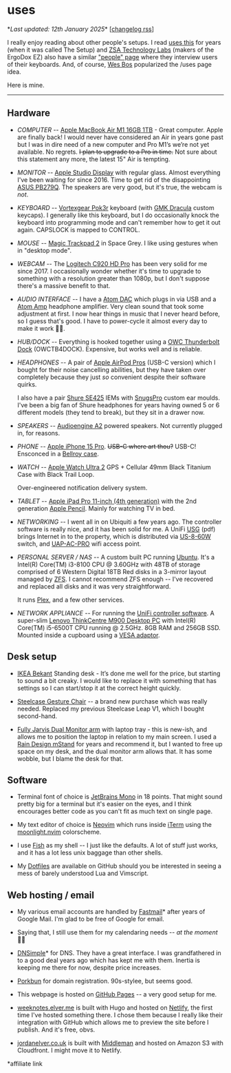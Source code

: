 # uses

\*_Last updated: 12th January 2025_\*
[[changelog rss](https://elver.me/uses/changelog.rss)]

I really enjoy reading about other people's setups. I read [uses this] for years
(when it was called The Setup) and [ZSA Technology Labs] (makers of the ErgoDox
EZ) also have a similar ["people" page] where they interview users of their
keyboards. And, of course, [Wes Bos] popularized the /uses page idea.

Here is mine.

---

## Hardware

- _COMPUTER_ -- [Apple MacBook Air M1 16GB 1TB] - Great computer. Apple are
  finally back! I would never have considered an Air in years gone past but I
  was in dire need of a new computer and Pro M1’s we’re not yet available. No
  regrets. ~~I plan to upgrade to a Pro in time.~~ Not sure about this statement
  any more, the latest 15" Air is tempting.

- _MONITOR_ -- [Apple Studio Display] with regular glass. Almost everything I've
  been waiting for since 2016. Time to get rid of the disappointing [ASUS
  PB279Q]. The speakers are very good, but it's true, the webcam is _not_.

- _KEYBOARD_ -- [Vortexgear Pok3r] keyboard (with [GMK Dracula] custom
  keycaps). I generally like this keyboard, but I do occasionally knock the
  keyboard into programming mode and can't remember how to get it out again.
  CAPSLOCK is mapped to CONTROL.

- _MOUSE_ -- [Magic Trackpad 2] in Space Grey. I like using gestures when in
  "desktop mode".

- _WEBCAM_ -- The [Logitech C920 HD Pro] has been very solid for me since 2017.
  I occasionally wonder whether it's time to upgrade to something with a
  resolution greater than 1080p, but I don't suppose there's a massive benefit
  to that.

- _AUDIO INTERFACE_ -- I have a [Atom DAC] which plugs in via USB and a [Atom
  Amp] headphone amplifier. Very clean sound that took some adjustment at first.
  I now hear things in music that I never heard before, so I guess that's good.
  I have to power-cycle it almost every day to make it work 🤷‍♂️.

- _HUB/DOCK_ -- Everything is hooked together using a [OWC Thunderbolt Dock]
  (OWCTB4DOCK). Expensive, but works well and is reliable.

- _HEADPHONES_ -- A pair of [Apple AirPod Pros] (USB-C version) which I bought
  for their noise cancelling abilities, but they have taken over completely
  because they just _so_ convenient despite their software quirks.

  I also have a pair [Shure SE425] IEMs with [SnugsPro] custom ear moulds. I've
  been a big fan of Shure headphones for years having owned 5 or 6 different
  models (they tend to break), but they sit in a drawer now.

- _SPEAKERS_ -- [Audioengine A2] powered speakers. Not currently plugged in, for
  reasons.

- _PHONE_ -- [Apple iPhone 15 Pro]. ~~USB-C where art thou?~~ USB-C! Ensconced
  in a [Bellroy case].

- _WATCH_ -- [Apple Watch Ultra 2] GPS + Cellular 49mm Black Titanium Case with
  Black Trail Loop.

  Over-engineered notification delivery system.

- _TABLET_ -- [Apple iPad Pro 11-inch (4th generation)] with the 2nd generation
  [Apple Pencil]. Mainly for watching TV in bed.

- _NETWORKING_ -- I went all in on Ubiquiti a few years ago. The controller
  software is really nice, and it has been solid for me. A UniFi [USG] (pdf)
  brings Internet in to the property, which is distributed via [US-8-60W]
  switch, and [UAP-AC-PRO] wifi access point.

- _PERSONAL SERVER / NAS_ -- A custom built PC running [Ubuntu]. It's a Intel(R)
  Core(TM) i3-8100 CPU @ 3.60GHz with 48TB of storage comprised of 6 Western
  Digital 18TB Red disks in a 3-mirror layout managed by [ZFS]. I cannot
  recommend ZFS enough -- I've recovered and replaced all disks and it was very
  straightforward.

  It runs [Plex], and a few other services. 

- _NETWORK APPLIANCE_ -- For running the [UniFi controller software]. A
  super-slim [Lenovo ThinkCentre M900 Desktop PC] with Intel(R) Core(TM)
  i5-6500T CPU running @ 2.5GHz. 8GB RAM and 256GB SSD. Mounted inside a
  cupboard using a [VESA adaptor].

## Desk setup

- [IKEA Bekant] Standing desk - It’s done me well for the price, but starting to
  sound a bit creaky. I would like to replace it with something that has
  settings so I can start/stop it at the correct height quickly.

- [Steelcase Gesture Chair] -- a brand new purchase which was really needed.
  Replaced my previous Steelcase Leap V1, which I bought second-hand.

- [Fully Jarvis Dual Monitor arm] with laptop tray - this is new-ish, and allows
  me to position the laptop in relation to my main screen. I used a [Rain Design
  mStand] for years and recommend it, but I wanted to free up space on my desk,
  and the dual monitor arm allows that. It has some wobble, but I blame the
  desk for that.

## Software

- Terminal font of choice is [JetBrains Mono] in 18 points. That might sound
  pretty big for a terminal but it's easier on the eyes, and I think encourages
  better code as you can't fit as much text on single page.

- My text editor of choice is [Neovim] which runs inside [iTerm] using the
  [moonlight.nvim] colorscheme.

- I use [Fish] as my shell -- I just like the defaults. A lot of stuff just
  works, and it has a lot less unix baggage than other shells.

- My [Dotfiles] are available on GitHub should you be interested in seeing a
  mess of barely understood Lua and Vimscript.

## Web hosting / email

- My various email accounts are handled by [Fastmail]* after years of Google
  Mail. I'm glad to be free of Google for email.

- Saying that, I still use them for my calendaring needs -- _at the moment_ 🤦‍♂️

- [DNSimple]* for DNS. They have a great interface. I was grandfathered in to a
  good deal years ago which has kept me with them. Inertia is keeping me there
  for now, despite price increases.

- [Porkbun] for domain registration. 90s-stylee, but seems good.

- This webpage is hosted on [GitHub Pages] -- a very good setup for me.

- [weeknotes.elver.me] is built with Hugo and hosted on [Netlify], the first
  time I've hosted something there. I chose them because I really like their
  integration with GitHub which allows me to preview the site before I publish.
  And it's free, obvs.

- [jordanelver.co.uk] is built with [Middleman] and hosted on Amazon S3 with
  Cloudfront. I might move it to Netlify.

*affiliate link

["people" page]: https://people.zsa.io
[ASUS PB279Q]: https://www.asus.com/Commercial-Monitors/PB279Q/
[Apple LED Cinema Display]: https://en.wikipedia.org/wiki/Apple_Cinema_Display#LED_Cinema_Display
[Apple MacBook Air M1 16GB 1TB]: https://www.apple.com/uk/macbook-air/
[Apple Pencil]: https://www.apple.com/apple-pencil/
[Apple Watch Ultra 2]: https://www.apple.com/uk/apple-watch-ultra-2/
[Apple iPad Pro 11-inch (4th generation)]: https://www.apple.com/uk/ipad-pro/
[Apple iPhone 15 Pro]: https://www.apple.com/iphone-15-pro/
[Bellroy case]: https://bellroy.com/products/phone-case?color=cobalt&material=leather&size=i15pro
[Atom Amp]: https://jdslabs.com/product/atom-amp/
[Atom DAC]: https://jdslabs.com/product/atom-dac-plus/
[AudioEngine A2]: https://audioengineusa.com/shop/wirelessspeakers/a2-wireless-computer-speakers/
[DNSimple]: https://dnsimple.com/r/d7a9918c2a5dd7
[Dotfiles]: https://github.com/jordelver/dotfiles
[Fastmail]: https://ref.fm/u24148536
[Fish]: https://fishshell.com
[Fully Jarvis Dual Monitor arm]: https://www.fully.com/accessories/monitor-arms/jarvis-dual-monitor-arm.html
[GitHub Pages]: https://pages.github.com
[IKEA Bekant]: https://www.ikea.com/gb/en/p/bekant-desk-sit-stand-white-stained-oak-veneer-white-s19282085/
[JetBrains Mono]: https://www.jetbrains.com/lp/mono/
[Logitech C920 HD Pro]: https://www.logitech.com/en-gb/products/webcams/c920-pro-hd-webcam.960-001055.html
[Magic Trackpad 2]: https://en.wikipedia.org/wiki/Magic_Trackpad_2
[Middleman]: https://middlemanapp.com
[Neovim]: https://neovim.io
[Netlify]: https://www.netlify.com
[OWC Thunderbolt Dock]: https://www.owcdigital.com/products/thunderbolt-dock
[Rain Design mStand]: https://www.raindesigninc.com/mstand.html
[Shure SE425]: https://www.shure.com/en-GB/products/earphones/se425cl
[SnugsPro]: https://snugs.com/product/snugspro-iems/
[UAP-AC-PRO]: https://eu.store.ui.com/collections/unifi-network-wireless/products/unifi-ac-pro
[US-8-60W]: https://store.ui.com/collections/unifi-network-switching/products/unifi-switch-8-60w
[USG]: https://dl.ubnt.com/datasheets/unifi/UniFi_Security_Gateway_DS.pdf
[Vortexgear Pok3r]: http://www.vortexgear.tw/vortex2_2.asp?kind=47&kind2=220&kind3=&kind4=1006
[Wes Bos]: https://wesbos.com/uses
[ZSA Technology Labs]: https://zsa.io
[gh]: https://github.com/cli/cli
[iTerm]: https://iterm2.com
[jordanelver.co.uk]: https://jordanelver.co.uk
[moonlight.nvim]: https://github.com/shaunsingh/moonlight.nvim
[uses this]: https://usesthis.com
[weeknotes.elver.me]: https://weeknotes.elver.me
[Apple Studio Display]: https://www.apple.com/studio-display/
[Ubuntu]: https://ubuntu.com
[ZFS]: https://en.wikipedia.org/wiki/ZFS
[Plex]: https://www.plex.tv
[Apple AirPod Pros]: https://www.apple.com/uk/airpods-pro/specs/
[Steelcase Gesture Chair]: https://www.steelcase.com/products/office-chairs/gesture/
[GMK Dracula]: https://geekhack.org/index.php?topic=115268.0
[Porkbun]: https://porkbun.com/
[UniFi controller software]: https://ui.com/download
[Lenovo ThinkCentre M900 Desktop PC]: https://www.lenovo.com/gb/en/p/desktops/thinkcentre/m-series-tiny/m900-tiny/11tc1mtm900
[VESA adaptor]: https://www.lenovo.com/gb/en/p/accessories-and-software/tiny-accessories/tiny-brackets/4xf0n03161
